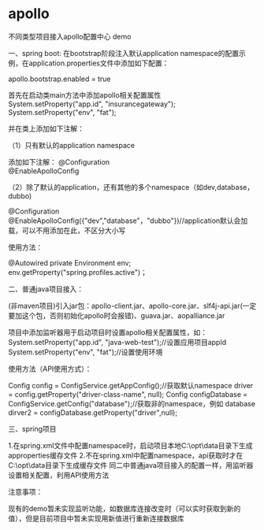 # apollo
不同类型项目接入apollo配置中心 demo

一、spring boot:
在bootstrap阶段注入默认application namespace的配置示例，在application.properties文件中添加如下配置：

apollo.bootstrap.enabled = true

首先在启动类main方法中添加apollo相关配置属性
System.setProperty("app.id", "insurancegateway");
System.setProperty("env", "fat");

并在类上添加如下注解：

（1）只有默认的application namespace

添加如下注解：
@Configuration  
@EnableApolloConfig

（2）除了默认的application，还有其他的多个namespace（如dev,database，dubbo)

@Configuration  
@EnableApolloConfig({"dev","database"，"dubbo"})//application默认会加载，可以不用添加在此，不区分大小写

使用方法：

@Autowired
private Environment env;
env.getProperty("spring.profiles.active")；

二、普通java项目接入：

(非maven项目)引入jar包：apollo-client.jar、apollo-core.jar、slf4j-api.jar(一定要加这个包，否则初始化apollo时会报错)、guava.jar、aopalliance.jar

项目中添加监听器用于启动项目时设置apollo相关配置属性，如：
System.setProperty("app.id", "java-web-test");//设置应用项目appId
System.setProperty("env", "fat");//设置使用环境

使用方法（API使用方式）：

Config config = ConfigService.getAppConfig();//获取默认namespace
driver = config.getProperty("driver-class-name", null);
Config configDatabase = ConfigService.getConfig("database");//获取非的namespace，例如 database
dirver2 = configDatabase.getProperty("driver",null);

三、spring项目

1.在spring.xml文件中配置namespace时，启动项目本地C:\opt\data目录下生成approperties缓存文件
2.不在spring.xml中配置namespace，api获取时才在C:\opt\data目录下生成缓存文件
同二中普通java项目接入的配置一样，用监听器设置相关配置，利用API使用方法

注意事项：

现有的demo暂未实现监听功能，如数据库连接改变时（可以实时获取到新的值），但是目前项目中暂未实现用新值进行重新连接数据库
